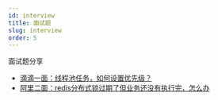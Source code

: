 ```yaml
---
id: interview
title: 面试题
slug: interview
order: 5
---
```


面试题分享

* [滴滴一面：线程池任务，如何设置优先级？](https://mp.weixin.qq.com/s/2u9pJCkWetBGfgW3ww1qfw)
* [阿里二面：redis分布式锁过期了但业务还没有执行完，怎么办](https://mp.weixin.qq.com/s/_TZUP2DGKlEhGhcmOr_z7Q)

